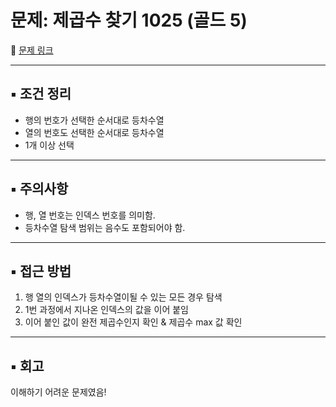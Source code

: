 # 문제: 제곱수 찾기 1025 (골드 5)

📌 [문제 링크](https://www.acmicpc.net/problem/1025)

---

## ▪️ 조건 정리
- 행의 번호가 선택한 순서대로 등차수열
- 열의 번호도 선택한 순서대로 등차수열
- 1개 이상 선택

---

## ▪️ 주의사항
- 행, 열 번호는 인덱스 번호를 의미함.
- 등차수열 탐색 범위는 음수도 포함되어야 함.

---

## ▪️ 접근 방법
1. 행 열의 인덱스가 등차수열이될 수 있는 모든 경우 탐색
2. 1번 과정에서 지나온 인덱스의 값을 이어 붙임
3. 이어 붙인 값이 완전 제곱수인지 확인 & 제곱수 max 값 확인

---

## ▪️ 회고
이해하기 어려운 문제였음!